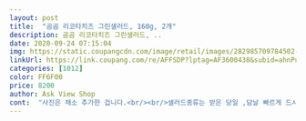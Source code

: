 ```yaml
---
layout: post 
title:  "곰곰 리코타치즈 그린샐러드, 160g, 2개" 
description: 곰곰 리코타치즈 그린샐러드, ..
date: 2020-09-24 07:15:04 
img: https://static.coupangcdn.com/image/retail/images/282985709784502-5994adcd-1511-4636-8548-bfb9ffe7a49a.jpg 
linkUrl: https://link.coupang.com/re/AFFSDP?lptag=AF3600438&subid=ahnPublicAsk&pageKey=1885802990&itemId=3204397007&vendorItemId=71191765870&traceid=V0-113-6b67c99d86d77eb1 
categories: [1012] 
color: FF6F00 
price: 8200 
author: Ask View Shop 
cont:  "사진은 채소 추가한 겁니다.<br/><br/>샐러드종류는 받은 당일 ,담날 빠르게 드시는게<br/>160g 2개 묶어오구여 개봉시 딱 첫느낌은<br/>1년365일 나름 다이어터라  관리는 피할수가 없네여<br/>2층 도시락같아요.<br/><br/>가시가 없어 구운후 큐브형태로 컷팅만 해줌 되여<br/>가장 좋아해요 다른 샐러드들도 좋아하지만<br/>각 개개인이 좋아하는 채소,과일,반숙이계란 등등<br/>거기에 콘과 아몬드슬라이스, 크렌베리 딱이여요♡<br/>곰곰 리코타치즈 그린샐러드+버터 헤드레터스<br/>곰곰 이번 샐러드 잘 만든거 같아요<br/>곰곰서 출시된건 알고 있었지만 후기도 적었고<br/>곰곰은 얼핏봤을땐 몰랐는데여 채소 구성이<br/>곰곰이 샐러드를? 이런 선입견이 전 있었어요<br/>구성은 리코타치즈,포크,스낵토마토하나,건조크랜베리,아몬드슬라이스<br/>구운 연어도 사용이 되여<br/>궁금하기도 했었고  곰곰 제품 실패율이 갠적으론 적었기에<br/>그것마저 품절인때는<br/>그냥 곰곰 리코타치즈 샐러드만으로<br/>그래서 요 조합<br/>그리고 또하나 용기,용기가 일반 플라스틱 재질이 아닌<br/>그리고 리코타치즈 ,살짝 먹어봄 미래원이랑 같네<br/>기본적으로 오는 샐러드만으로도 사실 맛은 평타 이상 이에요<br/>깔끔하고 담백하게 먹을수 있어요<br/>냉동블루베리,요거트와 드셔도 좋구여<br/>너무 맛있어서 재구매.<br/><br/>다들 그러치않나여<br/>다들 맛있게 드세여^^<br/>다들 맛있게 드시구여  혹 다이어터분들의 구매라면<br/>다행이 구매할때마다<br/>닭가슴살을 에프에 구워 단백질을 더 보충할수도 있구여<br/>대신 조절은 좀 해주는 편이에요 내가 요즘 좀 과했나 싶음<br/>로켓프레쉬로 빠르고 신선하게 도착해여<br/>리코타 치즈의 단백질도 섭취  맛있게 먹으며 영양공급원도<br/>리코타치즈 쫀득하니 넘 맛있고요.<br/><br/>리코타치즈의 단백질도 있지만<br/>말짱꽝이 될수도 있기에 긴장을 늦추지 않아여<br/>망가진 바디를 보면 자존감,자기애도 같이 하락이 되어버리곤하져<br/>맨 아래 플라스틱은 뭔가 친환경느낌의... <br/><br/>먹었는데, 양이 많이 적진 않았어요.<br/><br/>몸에 좋은 채소는 쓰다자나여<br/>미래원 보단 30kcal 정도 더  나가져<br/>미래원 채소구성은 양상추,치커리 등등 일반적인 거였어요<br/>발사믹 소스랑 넘 잘 어우러집니다.<br/><br/>발사믹소스 ,스윗콘,샐러드 채소 구성  여기서 곰곰이 저력을 보이네여<br/>발사믹소스인데여 느끼함이 적고 짠맛이 덜해<br/>발이 달렸담 채소가 뛰어나올거 같아요ㅋㅋ<br/>배보다 배꼽이 커질거에여 ㅋㅋ<br/>배치해줘요<br/>버터헤드레터스 양상추 품절이라<br/>버터헤드레터스 추가 구매해서 먹었었는데,<br/>보충 되기에 즐겨 먹어요<br/>부드럽고 촉촉하게 먹을수 있어요<br/>샐러드 먹기 힘들어요 제가 구매하려고 들어옴 품절<br/>샐러드 전문점에서 맛본 연어샐러드 만들어봐요<br/>샐러드 즐기시는 언냐들은 다아는 집  미래원 ㅋㅋ<br/>샐러드,닭가슴살,연어,두부,계란 등으로<br/>샐러드까지 곰곰이? 이 생각이 앞서 주문을 하지 않았었는데여<br/>샐러드를 먹어봄 미래원보단 쌉살한 채소맛이 확 느껴져요<br/>샐러드볼에 한그릇 나오긴해요.<br/><br/>생산량이 한정되어 있는거 같아여<br/>선선해지는 날씨 옷은 두꺼워져 숨은살들 가리기 좋은 날씨져<br/>스위트콘만 추가된 미래원 리코타치즈 샐러드였어요<br/>스윗콘,방울토마토 발사믹소스에 채소랑 섞어줘요<br/>신선도 부분은 괜찮을거에여<br/>신선도는 중간중간이상이였어요.<br/><br/>신선도를 위해 냉장으로 유통되다보니<br/>신선하게 도착해여<br/>싱싱하고 저렴하게 앞으로도 잘 부탁드립니당♡<br/>안녕하세여 럭희에여^^<br/>안심하고 먹으려고요.<br/><br/>야채 추가하면 넘칠듯 풍성하긴해요.<br/><br/>야채는 저는 두번정도 씻어서 먹어요^^<br/>양이 적다는 평 보고<br/>엄청 연하고 맛있더라고요.<br/><br/>없을거같아요 마음에 여유가 없으니<br/>에 빠져서 또 구매한겁니다^^<br/>여기만 갔었어여<br/>여름에 불앞에 서있기도 싫을때 간단한 한끼,<br/>연어 역시 샐러드와 캐미는 최고져<br/>연어,올리브유,허브솔트 간한후 구워줘요<br/>연어샐러드는 선도좋은 횟감용 연어를 사용하기도 하구여<br/>연어와 견과류 잘게 찣은 리코타치즈<br/>와 곰곰 무섭네여 ㅋㅋ<br/>외모로,몸매로 누구에게 잘 보이기 위한것보단<br/>우리집 유딩도 먹어요.<br/>ㅎㅎ<br/>원하는 바디 꼭 성공하시길 바래여 홧팅여^^<br/>이 구성 샐러드 채소들을 각각 구매하려면<br/>이 제품 추천 마니 드리고 싶어요<br/>이런  패턴이에여<br/>이번 채소들 상태 최강이네요<br/>이번에 처음 먹어봤는데<br/>이번에는 두팩 세트 구매했어요.<br/><br/>이번에는 버터헤드레터스가<br/>이생각이 들지만 입안에 남는 향,풍미가 달랐어요<br/>이집에 또다른 무기<br/>있길래 같이 구매했어요.<br/><br/>자기 자신을 사랑하지 못하면 타인도 사랑할 수<br/>자기만족,자기만족부분에 전 비중이 젤 큰데여<br/>자연산치즈를 사용했네여<br/>잘 활용하심 더 맛있게 드실수 있구여<br/>잠깐 방심함 그동안 관리했던 모든것들이<br/>저는 미래원에서 갈아타려 해여<br/>저는 샐러드 중에서 리코타치즈 샐러드를<br/>저도 먹을땐 꽤 마니 먹어요 ㅋㅋ<br/>적근대,케일,치커리,라디치오,이자벨 구성이에요<br/>전날 해비하게 먹었을때 담날  한끼정돈 샐러드,닭가슴살<br/>제가 넘나 조아하는 리코타치즈 잘게 잘라서 샐러드위에<br/>제가 다녀고고 먹어본 곳들은 그러해여<br/>제가 무섭다고 한건 이 가격에 고퀄의 채소,자연산 치즈,<br/>제가 작년 쿠팡을 이용하며 오롯이 한곳만 갔었어요<br/>좀 더 진한맛,부드러운 쫀득함이 느껴져 상세정보를 보니<br/>주문해 봤어요<br/>채소  선도 좋구여 샐러드 두개구성  가격 나쁘지 않아요<br/>채소 구성이 단가가 있는 애들을 사용했네여<br/>최근 구매한 곰곰 순살 연어를 이번엔 에프에 굽지않고<br/>친한경 소재라는거 ,용기색상부터 달라여<br/>친환경 용기 와박수! 잘 만들었네여<br/>칼로리는 160g  한팩당 204kcal  에여<br/>케이스도 센스있게<br/>코코넛 껍질과  미네랄 소재 등  자연소재를  활용한<br/>특별히 이물질은 없지만<br/>팬에 구워요 두가지 방법다 맛있지만 팬에 구울시 좀더<br/>풀때기만으로 밋밋한 샐러드를 리코타치즈를 잘게 조각내<br/>풀때기의 칼로리는 전 크게 안보는 편이라 참고만<br/>하시라고 적어봤어요<br/>한끼정도는 가볍게 먹어주구여<br/>한팩에 좋은접시 담고 몇개 더 추가함 만오천원 퀄이에요<br/>한팩은 주문한 곰곰 닭가슴살을 에프에 구워<br/>함께 먹을거에여<br/>함께 먹음 몸에 좋은 채소도 섭취,<br/>" 
---
```

